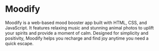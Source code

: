 # Moodify
Moodify is a web-based mood booster app built with HTML, CSS, and JavaScript. It features relaxing music and stunning animal photos to uplift your spirits and provide a moment of calm. Designed for simplicity and positivity, Moodify helps you recharge and find joy anytime you need a quick escape.
